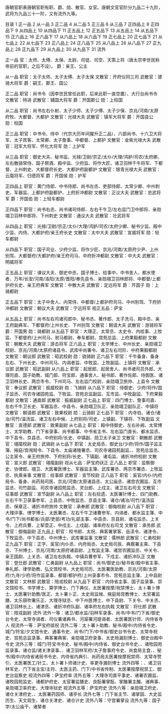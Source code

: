 唐朝官职表唐朝官职有职、爵、勋、散官、女官。唐朝文官官阶分九品二十九阶，武将为九品三十一阶，又有流外九等。

目录
1 正一品
2 从一品
3 正二品
4 从二品
5 正三品
6 从三品
7 正四品上
8 正四品下
9 从四品上
10 从四品下
11 正五品上
12 正五品下
13 从五品上
14 从五品下
15 正六品上
16 正六品下
17 从六品上
18 从六品下
19 正七品上
20 正七品下
21 从七品上
22 从七品下
23 正八品上
24 正八品下
25 从八品上
26 从八品下
27 正九品上
28 正九品下
29 从九品上
30 从九品下
31 流外

正一品
官：太师、太傅、太保、太尉、司徒、司空、天策上将（唐太宗李世民称帝前的官职，之后不设）。
爵：亲王、公主

从一品
职官：太子太师、太子太傅、太子太保
文散官：开府仪同三司
武散官：骠骑大将军
爵：嗣王、郡王、国公

正二品
职官：尚书令（因李世民曾任此职，后来此职一直空置）、大行台尚书令
文散官：特进
武散官：辅国大将军
爵：开国郡公
勋：上柱国

从二品
职官：尚书左右仆射、太子少师、太子少傅、太子少保、京兆/河南/太原府牧、大都督、大都护
文散官：光禄大夫
武散官：镇军大将军
爵：开国县公
勋：柱国

正三品
职官：中书令、侍中（代宗大历年间擢升正二品）、六部尚书、十六卫大将军、太子宾客、太常卿、太子詹事、中都督、上都护
文散官：金紫光禄大夫
武散官：冠军大将军、怀化大将军
勋：上护军

从三品
职官：御史大夫、秘书监、光禄/卫尉/宗正/太仆/大理/鸿胪/司农/太府卿、左右散骑常侍、国子祭酒、殿中监、少府监、将作大匠、诸卫羽林千牛将军、下都督、上州刺史、大都督府长史、大都护府副都护
文散官：银青光禄大夫
武散官：云麾将军、归德将军
爵：开国侯
勋：护军

正四品上
职官：黄门侍郎、中书侍郎、尚书左丞、吏部侍郎、太常少卿、中州刺史、军器监、上都护府副都护、上府折冲都尉
文散官：正议大夫
武散官：忠武将军
爵：开国伯
勋：上轻车都尉

正四品下
职官：尚书右丞、尚书诸司侍郎、左右千牛卫/左右监门卫中郎将、亲勋翊卫羽林中郎将、下州刺史
文散官：通议大夫
武散官：壮武将军

从四品上
职官：光禄/卫尉/宗正/太仆/大理/鸿胪/司农/太府少卿、秘书少监、殿中少监、内侍、大都护府/亲王府长史
文散官：太中大夫
武散官：宣威将军
勋：轻车都尉

从四品下
职官：国子司业、少府少监、将作少匠、京兆/河南/太原府少尹、上州别驾、大都督府/大都护府/亲王府司马、中府折冲都尉
文散官：中大夫
武散官：明威将军

正五品上
职官：谏议大夫、御史中丞、国子博士、给事中、中书舍人、都水使者、万年/长安/河南/洛阳/太原/晋阳/奉先县令、亲勋翊卫羽林郎将、中都督/上都护府长史、亲王府典军
文散官：中散大夫
武散官：定远将军
爵：开国子
勋：上骑都尉

正五品下
职官：太子中舍人、内常侍、中都督/上都护府司马、中州别驾、下府折冲都尉
文散官：朝议大夫
武散官：宁远将军
视正五品：萨宝

从五品上
职官：尚书左右司诸司郎中、秘书丞、著作郎、太子洗马、殿中丞、亲王府副典军、下都督府/上州长史、下州别驾
文散官：朝请大夫
武散官：游骑将军
爵：开国男
勋：骑都尉
从五品下
职官：大理正、太常丞、太史令、内给事、上牧监、下都督府/上州司马、驸马都尉、奉车都尉、宫苑总监、上府果毅都尉
文散官：朝散大夫
武散官：游击将军
正六品上
职官：太学博士、中州长史、亲勋翊卫校尉、京兆/河南/太原府诸县令、武库中尚署令、诸卫左右司阶、中府果毅都尉
文散官：朝议郎
武散官：昭武校尉
勋：骁骑尉
正六品下
职官：千牛备身、备身左右、下州长史、中州司马、内谒者监、中牧监、上牧副监、上镇将
文散官：承议郎
武散官：昭武副尉
从六品上
职官：起居郎、起居舍人、尚书诸司员外郎、大理司直、国子助教、城门郎、符宝郎、通事舍人、秘书郎、著作佐郎、侍御医、诸卫羽林长史、两京市令、下州司马、左右监门校尉、亲勋翊卫旅帅、上县令
文散官：奉议郎
武散官：振威校尉
勋：飞骑尉
从六品下
职官：侍御史、少府/将作/国子监丞、司农寺诸园苑监、下牧监、宫苑总监副监、互市监、中牧副监、下府果毅都尉
文散官：通直郎
武散官：振威副尉
正七品上
职官：四门博士、詹事司直、左右千牛卫长史、军器监丞、中县令、亲勋翊卫队正、亲勋翊卫副队正、中镇将
文散官：朝请郎
武散官：致果校尉
勋：云骑尉
正七品下
职官：内寺伯、诸仓/诸冶/司竹/温汤监、诸卫左右中候、上府别将/司史、上镇副、下镇将、下牧副监
文散官：宣德郎
武散官：致果副尉
从七品上
职官：殿中侍御史、左右补阙、太常博士、太学助教、门下省录事、尚书都事、中书省主书、左右监门直长、都水监丞、中下县令、京县丞、中府别将/长史、中镇副、勋卫太子亲卫
文散官：朝散郎
武散官：翊麾校尉
勋：武骑尉
从七品下
职官：太史局丞、御史台/少府/将作/国子监主簿、掖庭/宫闱局令、下县令、太庙诸陵署丞、司农寺诸园苑副监、、宫苑总监丞、公主家令、亲王府旅帅、下府别将/长史、下镇副、诸屯监、诸折冲府校尉
文散官：宣义郎
武散官：翊麾副尉
视从七品：萨宝府祆正
正八品上
职官：监察御史、协律郎、翊卫、大医署医博士、军器监主簿、武库署丞、两京市署丞、上牧监丞、执乘亲事
文散官：给事郎
武散官：宣节校尉
正八品下
职官：奚官/内仆/内府局令、备身、尚药局司医、京兆/河南/太原诸县丞、太公庙丞、诸宫农圃监、互市监丞、司竹副监、司农寺诸园苑监丞、灵台郎、上戍主、诸卫左右司戈
文散官：征事郎
武散官：宣节副尉
从八品上
职官：左右拾遗、太医署针博士、四门助教、左右千牛卫录事参军、上县丞、中牧监丞、京县主簿、诸仓/诸冶/司竹/温汤监丞、保章正、诸折冲府旅帅
文散官：承奉郎
武散官：御侮校尉
从八品下
职官：大理评事、律学博士、太医署丞、左右千牛卫诸曹参军、内谒者、都水监主簿、中书/门下/尚书都省/兵部/吏部/考功/礼部主事、中县丞、京县尉、诸屯监丞、上关令、上府兵曹、上挈壶正、中戍主、上戍副、诸率府左右司戈
文散官：承务郎
武散官：御侮副尉
正九品上
职官：校书郎、太祝、典客署掌客、岳渎令、诸津令、下牧监丞、中下县丞、中州博士、武库署监事
文散官：儒林郎
武散官：仁勇校尉
正九品下
职官：正字、奚官/内仆丞、内府局丞、太史局司辰、典厩署主乘、下县丞、下州博士、京兆/河南/太原府诸县尉、上牧监主簿、诸宫农圃监丞、中关令、亲王国尉、上关丞、诸卫左右执戟、中镇兵曹参军、下戍主、诸折冲队正
文散官：登仕郎
武散官：仁勇副尉
从九品上
职官：尚书/御史台/秘书省/殿中省主事、奉礼郎、律学助教、弘文馆校书、大史局司历、太医署医助教、京兆/河南/太原府/九寺/少府/将作监录事、都督/都护府/上州录事市令、宫苑总监主簿、上中县尉
文散官：文林郎
武散官：陪戎校尉
从九品下
职官：内侍省主事、国子监录事、崇文馆校书、书学博士、算学博士、门下典仪、太医署按摩/祝禁博士、太卜署卜博士、太医署针助教/医正、太卜署卜正、太史局监候、掖庭局宫教博士、太官署监膳、太乐鼓吹署乐正、大理寺狱丞、中下州医博士、中下县尉、下关令、中关丞、诸卫羽林长上、诸津丞、诸折冲府队副、诸率府左右执戟
文散官：将仕郎
武散官：陪戎副尉
流外
流外一等：诸卫/都水监/羽林军录事、尚书/中书/门下省/御史台令史、太常寺谒者、司仪署诸典书、河渠署河堤谒者、太医署医针师、内侍省寺人
视流外一等：萨宝府祓祝
流外二等：太卜署卜助教、秘书/殿中/内侍省令史、城门/符宝/夕文馆令史、通事令史、尚书/门下/中书省/御史台书令史、太常寺祝史、宫苑总监录事、典客署典客、亲勋翊卫府录事、太史局漏刻博士、御史台殿中令史
流外三等：城门/符宝书令史、秘书/殿中/内侍省、御史台书令史、、诸牧园苑监录事、诸仓监/诸关津录事、、诸卫羽林军府/太子詹事府令史、尚食局主食、、秘书/殿中/内侍省诸局书令史、内侍省内典引、尚药局太医署按摩祝禁师、太常寺赞引、太医署医工/针工、太卜署卜师诸计史、率更寺漏刻博士
流外四等：、诸卫羽林军史、门下省主宝/主符、太医主药、门下/中书省传制、太医署按摩祝禁工、御史台监察史
视流外四等：萨宝府率
流外五等：大理寺司直平事史、诸署农圃监、诸牧园苑监史、诸都护府史、太官署监膳史、良酝署掌酝、掌醢署主醢、诸典事、亲勋翊卫率府史、大理寺狱史
视流外五等：萨宝府史
流外六等：亲勋翊卫府史、诸仓关津府史、、太医署药园师、诸亭长
流外七等：门下省主节、诸掌固、大史监历生、天文观生、诸仓关津史、诸仓计史
流外八等：守宫署掌设
流外九等：国子学/太公庙干、诸辇者